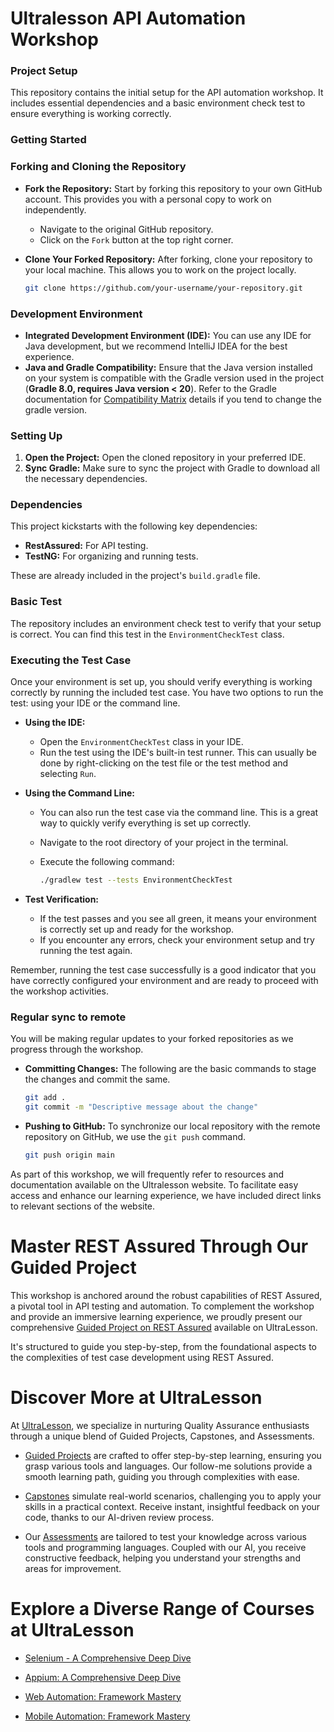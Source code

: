 # Ultralesson API Automation Workshop

### Project Setup

This repository contains the initial setup for the API automation workshop. It includes essential dependencies and a basic environment check test to ensure everything is working correctly.

### Getting Started

### Forking and Cloning the Repository

-   **Fork the Repository:** Start by forking this repository to your own GitHub account. This provides you with a personal copy to work on independently.

    -   Navigate to the original GitHub repository.
    -   Click on the `Fork` button at the top right corner.

-   **Clone Your Forked Repository:** After forking, clone your repository to your local machine. This allows you to work on the project locally.

    ```bash
    git clone https://github.com/your-username/your-repository.git
    ```

### Development Environment

-   **Integrated Development Environment (IDE):** You can use any IDE for Java development, but we recommend IntelliJ IDEA for the best experience.
-   **Java and Gradle Compatibility:** Ensure that the Java version installed on your system is compatible with the Gradle version used in the project (**Gradle 8.0, requires Java version < 20**). Refer to the Gradle documentation for [Compatibility Matrix](https://docs.gradle.org/current/userguide/compatibility.html) details if you tend to change the gradle version.

### Setting Up

1. **Open the Project:** Open the cloned repository in your preferred IDE.
2. **Sync Gradle:** Make sure to sync the project with Gradle to download all the necessary dependencies.

### Dependencies

This project kickstarts with the following key dependencies:

-   **RestAssured:** For API testing.
-   **TestNG:** For organizing and running tests.

These are already included in the project's `build.gradle` file.

### Basic Test

The repository includes an environment check test to verify that your setup is correct. You can find this test in the `EnvironmentCheckTest` class.

### Executing the Test Case

Once your environment is set up, you should verify everything is working correctly by running the included test case. You have two options to run the test: using your IDE or the command line.

-   **Using the IDE:**

    -   Open the `EnvironmentCheckTest` class in your IDE.
    -   Run the test using the IDE's built-in test runner. This can usually be done by right-clicking on the test file or the test method and selecting `Run`.

-   **Using the Command Line:**

    -   You can also run the test case via the command line. This is a great way to quickly verify everything is set up correctly.
    -   Navigate to the root directory of your project in the terminal.
    -   Execute the following command:

        ```bash
        ./gradlew test --tests EnvironmentCheckTest
        ```

-   **Test Verification:**
    -   If the test passes and you see all green, it means your environment is correctly set up and ready for the workshop.
    -   If you encounter any errors, check your environment setup and try running the test again.

Remember, running the test case successfully is a good indicator that you have correctly configured your environment and are ready to proceed with the workshop activities.

### Regular sync to remote

You will be making regular updates to your forked repositories as we progress through the workshop.

-   **Committing Changes:** The following are the basic commands to stage the changes and commit the same.

    ```bash
    git add .
    git commit -m "Descriptive message about the change"
    ```

-   **Pushing to GitHub:** To synchronize our local repository with the remote repository on GitHub, we use the `git push` command.

    ```bash
    git push origin main
    ```

As part of this workshop, we will frequently refer to resources and documentation available on the Ultralesson website. To facilitate easy access and enhance our learning experience, we have included direct links to relevant sections of the website.

# Master REST Assured Through Our Guided Project

This workshop is anchored around the robust capabilities of REST Assured, a pivotal tool in API testing and automation. To complement the workshop and provide an immersive learning experience, we proudly present our comprehensive [Guided Project on REST Assured](https://ultralesson.ai/guided-projects/07ba6d24-da24-42bb-9fce-de57c6d97378/ac493899-7199-44c4-91f3-f2668cace871) available on UltraLesson.

It's structured to guide you step-by-step, from the foundational aspects to the complexities of test case development using REST Assured.

# Discover More at UltraLesson

At [UltraLesson](https://ultralesson.ai/), we specialize in nurturing Quality Assurance enthusiasts through a unique blend of Guided Projects, Capstones, and Assessments.

-   [Guided Projects](https://ultralesson.ai/guided-projects) are crafted to offer step-by-step learning, ensuring you grasp various tools and languages. Our follow-me solutions provide a smooth learning path, guiding you through complexities with ease.

-   [Capstones](https://ultralesson.ai/capstones) simulate real-world scenarios, challenging you to apply your skills in a practical context. Receive instant, insightful feedback on your code, thanks to our AI-driven review process.

-   Our [Assessments](https://ultralesson.ai/assessments) are tailored to test your knowledge across various tools and programming languages. Coupled with our AI, you receive constructive feedback, helping you understand your strengths and areas for improvement.

# Explore a Diverse Range of Courses at UltraLesson

-   [Selenium - A Comprehensive Deep Dive](https://ultralesson.ai/guided-projects/725a3f08-4eef-4b5c-8324-9e178fa3501b/43287c70-d161-4a86-8eb3-17474609d4d3)

-   [Appium: A Comprehensive Deep Dive](https://ultralesson.ai/guided-projects/648c7ea1-491f-42bd-b02f-6d61de155bc4/c538f7c0-0555-401f-8919-60902926770f)

-   [Web Automation: Framework Mastery](https://ultralesson.ai/guided-projects/f37264dc-2276-49b1-b188-bd28388e1a14/02f2f7f7-ff71-482c-8087-983beeac26e3)

-   [Mobile Automation: Framework Mastery](https://ultralesson.ai/guided-projects/74baf578-5a5f-4d04-aeae-d115598ada48/e6b5a9e4-3f58-4519-8180-1c06a5ae4bba)
